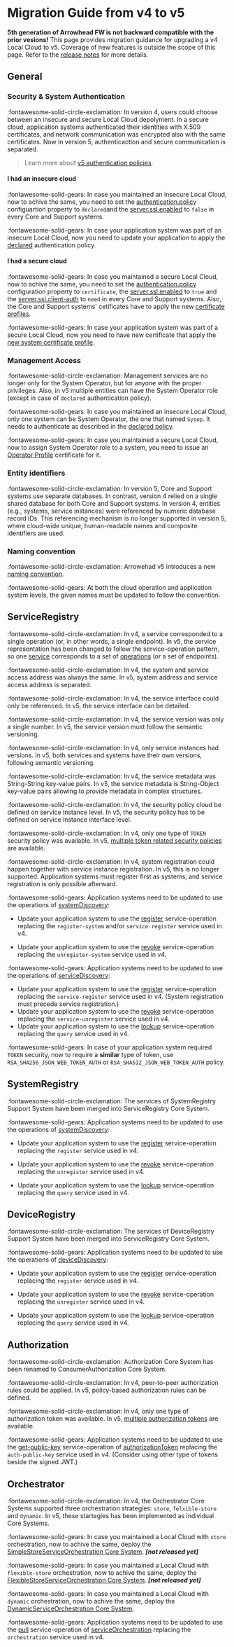 # Migration Guide from v4 to v5

**5th generation of Arrowhead FW  is not backward compatible with the prior vesions!** This page provides migration guidance for upgrading a v4 Local Cloud to v5. Coverage of new features is outside the scope of this page. Refer to the [release notes](../home/release-versions.md) for more details. 

## General

### Security & System Authentication

:fontawesome-solid-circle-exclamation: In version 4, users could choose between an insecure and secure Local Cloud depolyment. In a secure cloud, application systems authenticated their identities with X.509 certificates, and network communication was encrypted also with the same certificates. Now in version 5, authenticaction and secure communication is separated.
> Learn more about [v5 authentication policies](../api/authentication_policy.md).

#### I had an insecure cloud

:fontawesome-solid-gears: In case you maintained an insecure Local Cloud, now to achive the same, you need to set the [authentication.policy](../general/general_config_props.md) configuartion property to `declared`and the [server.ssl.enabled](../general/general_config_props.md) to `false`  in every Core and Support systems.

:fontawesome-solid-gears: In case your application system was part of an insecure Local Cloud, now you need to update your application to apply the [declared](../api/authentication_policy.md#declared-http) authentication policy.

#### I had a secure cloud

:fontawesome-solid-gears: In case you maintained a secure Local Cloud, now to achive the same, you need to set the [authentication.policy](../general/general_config_props.md) configuration property to `certificate`, the [server.ssl.enabled](../general/general_config_props.md) to `true` and the [server.ssl.client-auth](../general/general_config_props.md) to `need` in every Core and Support systems. Also, the Core and Support systems' cetificates have to apply the new [certificate profiles](../help/certificate-profiles.md).

:fontawesome-solid-gears: In case your application system was part of a secure Local Cloud, now you need to have new certificate that apply the [new system certificate profile](../help/certificate-profiles.md#system-profile).

### Management Access

:fontawesome-solid-circle-exclamation: Management services are no longer only for the System Operator, but for anyone with the proper privileges. Also, in v5 multiple entities can have the System Operator role (except in case of `declared` authentication policy).

:fontawesome-solid-gears: In case you maintained an insecure Local Cloud, only one system can be System Operator, the one that named `Sysop`. It needs to authenticate as described in the [declared policy](../api/authentication_policy.md#declared-http).

:fontawesome-solid-gears: In case you maintained a secure Local Cloud, now to assign System Operator role to a system, you need to issue an [Operator Profile](../help/certificate-profiles.md#operator-profile) certificate for it.

### Entity identifiers

:fontawesome-solid-circle-exclamation: In version 5, Core and Support systems use separate databases. In contrast, version 4 relied on a single shared database for both Core and Support systems. In version 4, entities (e.g., systems, service instances) were referenced by numeric database record IDs. This referencing mechanism is no longer supported in version 5, where cloud-wide unique, human-readable names and composite identifiers are used.

### Naming convention

:fontawesome-solid-circle-exclamation: Arrowehad v5 introduces a new [naming convention](../help/naming-convention.md).

:fontawesome-solid-gears: At both the cloud operation and application system levels, the given names must be updated to follow the convention.

## ServiceRegistry

:fontawesome-solid-circle-exclamation: In v4, a service corresponded to a single operation (or, in other words, a single endpoint). In v5, the service representation has been changed to follow the service–operation pattern, so one [service](../help/definitions.md#microservice-or-service) corresponds to a set of [operations](../help/definitions.md#service-operation) (or a set of endpoints).

:fontawesome-solid-circle-exclamation: In v4, the system and service access address was always the same. In v5, system address and service access address is separated.

:fontawesome-solid-circle-exclamation: In v4, the service interface could only be referenced. In v5, the service interface can be detailed.

:fontawesome-solid-circle-exclamation: In v4, the service version was only a single number. In v5, the service version must follow the semantic versioning.

:fontawesome-solid-circle-exclamation: In v4, only service instances had versions. In v5, both services and systems have their own versions, following semantic versioning.

:fontawesome-solid-circle-exclamation: In v4, the service metadata was String-String key-value pairs. In v5, the service metadata is String-Object key-value pairs allowing to provide metadata in complex structures.

:fontawesome-solid-circle-exclamation: In v4, the security policy cloud be defined on service instance level. In v5, the security policy has to be defined on service instance interface level.

:fontawesome-solid-circle-exclamation: In v4, only one type of `TOKEN` security policy was available. In v5, [multiple token related security policies](../api/primitives.md#securitypolicy) are available.

:fontawesome-solid-circle-exclamation: In v4, system registration could happen together with service instance registration. In v5, this is no longer supported. Application systems must register first as systems, and service registration is only possible afterward.

:fontawesome-solid-gears: Application systems need to be updated to use the operations of [systemDiscovery](../core_systems/service_registry.md#systemdiscovery):

- Update your application system to use the [register](../api/serviceregistry/system-discovery-generic-http.md#register) service-operation replacing the `register-system` and/or `service-register` service used in v4.

- Update your application system to use the [revoke](../api/serviceregistry/system-discovery-generic-http.md#revoke) service-operation replacing the `unregister-system` service used in v4.

:fontawesome-solid-gears: Application systems need to be updated to use the operations of [serviceDiscovery](../core_systems/service_registry.md#servicediscovery):

- Update your application system to use the [register](../api/serviceregistry/service-discovery-generic-http.md#register) service-operation replacing the `service-register` service used in v4. (System registration must precede service registration.)
- Update your application system to use the [revoke](../api/serviceregistry/service-discovery-generic-http.md#revoke) service-operation replacing the `service-unregister` service used in v4.
- Update your application system to use the [lookup](../api/serviceregistry/service-discovery-generic-http.md#lookup) service-operation replacing the `query` service used in v4.

:fontawesome-solid-gears: In case of your application system required `TOKEN` security, now to require a **similar** type of token, use `RSA_SHA256_JSON_WEB_TOKEN_AUTH` or `RSA_SHA512_JSON_WEB_TOKEN_AUTH` policy. 

## SystemRegistry

:fontawesome-solid-circle-exclamation: The services of SystemRegistry Support System have been merged into ServiceRegistry Core System. 

:fontawesome-solid-gears: Application systems need to be updated to use the operations of [systemDiscovery](../core_systems/service_registry.md#systemdiscovery):

- Update your application system to use the [register](../api/serviceregistry/system-discovery-generic-http.md#register) service-operation replacing the `register` service used in v4.

- Update your application system to use the [revoke](../api/serviceregistry/system-discovery-generic-http.md#revoke) service-operation replacing the `unregister` service used in v4.

- Update your application system to use the [lookup](../api/serviceregistry/system-discovery-generic-http.md#lookup) service-operation replacing the `query` service used in v4.

## DeviceRegistry

:fontawesome-solid-circle-exclamation: The services of DeviceRegistry Support System have been merged into ServiceRegistry Core System. 

:fontawesome-solid-gears: Application systems need to be updated to use the operations of [deviceDiscovery](../core_systems/service_registry.md#devicediscovery):

- Update your application system to use the [register](../api/serviceregistry/device-discovery-generic-http.md#register) service-operation replacing the `register` service used in v4.

- Update your application system to use the [revoke](../api/serviceregistry/device-discovery-generic-http.md#revoke) service-operation replacing the `unregister` service used in v4.

- Update your application system to use the [lookup](../api/serviceregistry/device-discovery-generic-http.md#lookup) service-operation replacing the `query` service used in v4.

## Authorization

:fontawesome-solid-circle-exclamation: Authorization Core System has been renamed to ConsumerAuthorization Core System.

:fontawesome-solid-circle-exclamation: In v4, peer-to-peer authorization rules could be applied. In v5, policy-based authorization rules can be defined. 

:fontawesome-solid-circle-exclamation: In v4, only one type of authorization token was available. In v5, [multiple authorization tokens](../api/primitives.md#accesstokenvariant) are available.

:fontawesome-solid-gears: Application systems need to be updated to use the [get-public-key](../api/consumerauthorization/authorization-token-generic-http.md#get-public-key) service-operation of [authorizationToken](../core_systems/authorization.md#authorizationtoken) replacing the `auth-public-key` service used in v4. (Consider using other type of tokens beside the signed JWT.)

## Orchestrator

:fontawesome-solid-circle-exclamation: In v4, the Orchestrator Core Systems supported three orchestration strategies: `store`, `felxible-store` and `dynamic`. In v5, these startegies has been implemented as individual Core Systems.

:fontawesome-solid-gears: In case you maintained a Local Cloud with `store` orchestration, now to achive the same, deploy the [SimpleStoreServiceOrchestration Core System](../core_systems/service_orchestration_simple_store.md). _**[not released yet]**_

:fontawesome-solid-gears: In case you maintained a Local Cloud with `flexible-store` orchestration, now to achive the same, deploy the [FlexibleStoreServiceOrchestration Core System](../core_systems/service_orchestration_flexible_store.md).  _**[not released yet]**_

:fontawesome-solid-gears: In case you maintained a Local Cloud with `dynamic` orchestration, now to achive the same, deploy the [DynamicServiceOrchestration Core System](../core_systems/service_orchestration_dynamic.md).

:fontawesome-solid-gears: Application systems need to be updated to use the [pull](../api/serviceorchestration/service-orchestration-generic-http_dynamic.md#pull) service-operation of [serviceOrchestration](../core_systems/service_orchestration_dynamic.md#serviceorchestration) replacing the `orchestration` service used in v4.